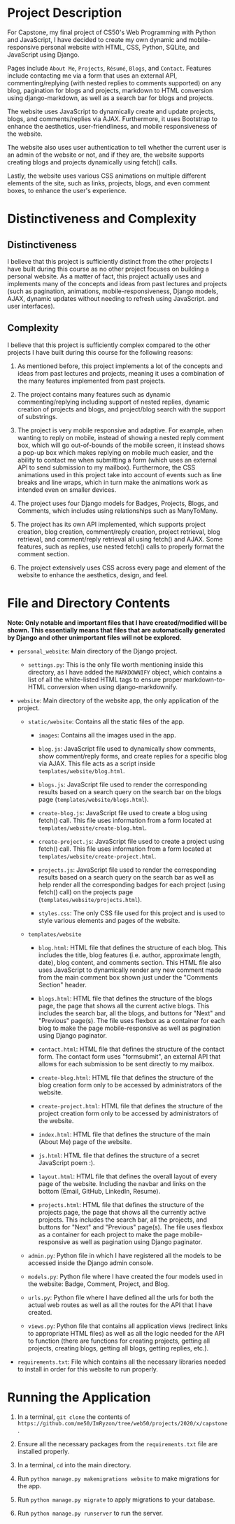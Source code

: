 # Project Description

For Capstone, my final project of CS50's Web Programming with Python and JavaScript, I have decided to create my own dynamic and mobile-responsive personal website with HTML, CSS, Python, SQLite, and JavaScript using Django. 

Pages include ```About Me```, ```Projects```, ```Résumé```, ```Blogs```, and ```Contact```. Features include contacting me via a form that uses an external API, commenting/replying (with nested replies to comments supported) on any blog, pagination for blogs and projects, markdown to HTML conversion using django-markdown, as well as a search bar for blogs and projects.

The website uses JavaScript to dynamically create and update projects, blogs, and comments/replies via AJAX. Furthermore, it uses Bootstrap to enhance the aesthetics, user-friendliness, and mobile responsiveness of the website.

The website also uses user authentication to tell whether the current user is an admin of the website or not, and if they are, the website supports creating blogs and projects dynamically using fetch() calls.

Lastly, the website uses various CSS animations on multiple different elements of the site, such as links, projects, blogs, and even comment boxes, to enhance the user's experience.

# Distinctiveness and Complexity

## Distinctiveness

I believe that this project is sufficiently distinct from the other projects I have built during this course as no other project focuses on building a personal website. As a matter of fact, this project actually uses and implements many of the concepts and ideas from past lectures and projects (such as pagination, animations, mobile-responsiveness, Django models, AJAX, dynamic updates without needing to refresh using JavaScript. and user interfaces).

## Complexity

I believe that this project is sufficiently complex compared to the other projects I have built during this course for the following reasons:

1. As mentioned before, this project implements a lot of the concepts and ideas from past lectures and projects, meaning it uses a combination of the many features implemented from past projects.

2. The project contains many features such as dynamic commenting/replying including support of nested replies, dynamic creation of projects and blogs, and project/blog search with the support of substrings.

3. The project is very mobile responsive and adaptive. For example, when wanting to reply on mobile, instead of showing a nested reply comment box, which will go out-of-bounds of the mobile screen, it instead shows a pop-up box which makes replying on mobile much easier, and the ability to contact me when submitting a form (which uses an external API to send submission to my mailbox). Furthermore, the CSS animations used in this project take into account of events such as line breaks and line wraps, which in turn make the animations work as intended even on smaller devices.

4. The project uses four Django models for Badges, Projects, Blogs, and Comments, which includes using relationships such as ManyToMany.

5. The project has its own API implemented, which supports project creation, blog creation, comment/reply creation, project retrieval, blog retrieval, and comment/reply retrieval all using fetch() and AJAX. Some features, such as replies, use nested fetch() calls to properly format the comment section.

6. The project extensively uses CSS across every page and element of the website to enhance the aesthetics, design, and feel.

# File and Directory Contents

**Note: Only notable and important files that I have created/modified will be shown. This essentially means that files that are automatically generated by Django and other unimportant files will not be explored.**

- ```personal_website```: Main directory of the Django project.

    - ```settings.py```: This is the only file worth mentioning inside this directory, as I have added the ```MARKDOWNIFY``` object, which contains a list of all the white-listed HTML tags to ensure proper markdown-to-HTML conversion when using django-markdownify.

- ```website```: Main directory of the website app, the only application of the project.

    - ```static/website```: Contains all the static files of the app.

        - ```images```: Contains all the images used in the app.

        - ```blog.js```: JavaScript file used to dynamically show comments, show comment/reply forms, and create replies for a specific blog via AJAX. This file acts as a script inside ```templates/website/blog.html```.

        - ```blogs.js```: JavaScript file used to render the corresponding results based on a search query on the search bar on the blogs page (```templates/website/blogs.html```).

        - ```create-blog.js```: JavaScript file used to create a blog using fetch() call. This file uses information from a form located at ```templates/website/create-blog.html```.

        - ```create-project.js```: JavaScript file used to create a project using fetch() call. This file uses information from a form located at ```templates/website/create-project.html```.

        - ```projects.js```: JavaScript file used to render the corresponding results based on a search query on the search bar as well as help render all the corresponding badges for each project (using fetch() call) on the projects page (```templates/website/projects.html```).

        - ```styles.css```: The only CSS file used for this project and is used to style various elements and pages of the website.

    - ```templates/website```

        - ```blog.html```: HTML file that defines the structure of each blog. This includes the title, blog features (i.e. author, approximate length, date), blog content, and comments section. This HTML file also uses JavaScript to dynamically render any new comment made from the main comment box shown just under the "Comments Section" header.

        - ```blogs.html```: HTML file that defines the structure of the blogs page, the page that shows all the current active blogs. This includes the search bar, all the blogs, and buttons for "Next" and "Previous" page(s). The file uses flexbox as a container for each blog to make the page mobile-responsive as well as pagination using Django paginator.

        - ```contact.html```: HTML file that defines the structure of the contact form. The contact form uses "formsubmit", an external API that allows for each submission to be sent directly to my mailbox.

        - ```create-blog.html```: HTML file that defines the structure of the blog creation form only to be accessed by administrators of the website.

        - ```create-project.html```: HTML file that defines the structure of the project creation form only to be accessed by administrators of the website.

        - ```index.html```: HTML file that defines the structure of the main (About Me) page of the website.

        - ```js.html```: HTML file that defines the structure of a secret JavaScript poem :).

        - ```layout.html```: HTML file that defines the overall layout of every page of the website. Including the navbar and links on the bottom (Email, GitHub, LinkedIn, Resume).

        - ```projects.html```: HTML file that defines the structure of the projects page, the page that shows all the currently active projects. This includes the search bar, all the projects, and buttons for "Next" and "Previous" page(s). The file uses flexbox as a container for each project to make the page mobile-responsive as well as pagination using Django paginator.

    - ```admin.py```: Python file in which I have registered all the models to be accessed inside the Django admin console.

    - ```models.py```: Python file where I have created the four models used in the website: Badge, Comment, Project, and Blog.

    - ```urls.py```: Python file where I have defined all the urls for both the actual web routes as well as all the routes for the API that I have created.

    - ```views.py```: Python file that contains all application views (redirect links to appropriate HTML files) as well as all the logic needed for the API to function (there are functions for creating projects, getting all projects, creating blogs, getting all blogs, getting replies, etc.).

- ```requirements.txt```: File which contains all the necessary libraries needed to install in order for this website to run properly.

# Running the Application

1. In a terminal, ```git clone``` the contents of ```https://github.com/me50/ImRyzon/tree/web50/projects/2020/x/capstone```.

2. Ensure all the necessary packages from the ```requirements.txt``` file are installed properly.

3. In a terminal, ```cd``` into the main directory.

4. Run ```python manage.py makemigrations website``` to make migrations for the app.

5. Run ```python manage.py migrate``` to apply migrations to your database.

6. Run ```python manage.py runserver``` to run the server.